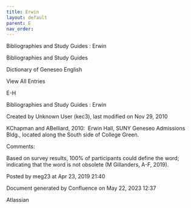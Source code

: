 ```yaml
---
title: Erwin
layout: default
parent: E
nav_order:
---
```


Bibliographies and Study Guides : Erwin

Bibliographies and Study Guides

Dictionary of Geneseo English

View All Entries

E-H

Bibliographies and Study Guides : Erwin

Created by  Unknown User (kec3), last modified on Nov 29, 2010

KChapman and ABelliard, 2010:  Erwin Hall, SUNY Geneseo Admissions Bldg., located along the South side of College Green.

Comments:

Based on survey results, 100% of participants could define the word; indicating that the word is not obsolete (M Gillanders, A-F, 2019).

Posted by meg23 at Apr 23, 2019 21:40

Document generated by Confluence on May 22, 2023 12:37

Atlassian
